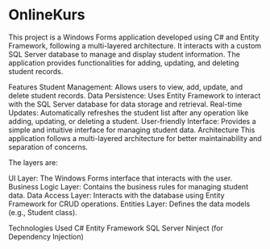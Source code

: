 # OnlineKurs
This project is a Windows Forms application developed using C# and Entity Framework, following a multi-layered architecture. It interacts with a custom SQL Server database to manage and display student information. The application provides functionalities for adding, updating, and deleting student records.

Features
Student Management: Allows users to view, add, update, and delete student records.
Data Persistence: Uses Entity Framework to interact with the SQL Server database for data storage and retrieval.
Real-time Updates: Automatically refreshes the student list after any operation like adding, updating, or deleting a student.
User-friendly Interface: Provides a simple and intuitive interface for managing student data.
Architecture
This application follows a multi-layered architecture for better maintainability and separation of concerns. 

The layers are:

UI Layer: The Windows Forms interface that interacts with the user.
Business Logic Layer: Contains the business rules for managing student data.
Data Access Layer: Interacts with the database using Entity Framework for CRUD operations.
Entities Layer: Defines the data models (e.g., Student class).

Technologies Used
C#
Entity Framework
SQL Server
Ninject (for Dependency Injection)
